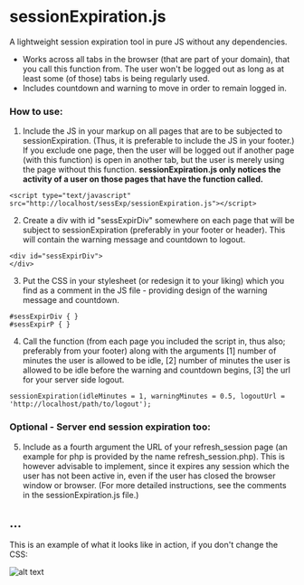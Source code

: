 # sessionExpiration.js
A lightweight session expiration tool in pure JS without any dependencies.

* Works across all tabs in the browser (that are part of your domain), that you call this function from. The user won't be logged out as long as at least some (of those) tabs is being regularly used.
* Includes countdown and warning to move in order to remain logged in.

### How to use:

1. Include the JS in your markup on all pages that are to be subjected to sessionExpiration. (Thus, it is preferable to include the JS in your footer.) If you exclude one page, then the user will be logged out if another page (with this function) is open in another tab, but the user is merely using the page without this function. **sessionExpiration.js only notices the activity of a user on those pages that have the function called.**

```
<script type="text/javascript" src="http://localhost/sessExp/sessionExpiration.js"></script>
```

2. Create a div with id "sessExpirDiv" somewhere on each page that will be subject to sessionExpiration (preferably in your footer or header). This will contain the warning message and countdown to logout.

```
<div id="sessExpirDiv">
</div>
```

3. Put the CSS in your stylesheet (or redesign it to your liking) which you find as a comment in the JS file - providing design of the warning message and countdown.

```
#sessExpirDiv { }
#sessExpirP { }
```

4. Call the function (from each page you included the script in, thus also; preferably from your footer) along with the arguments [1] number of minutes the user is allowed to be idle, [2] number of minutes the user is allowed to be idle before the warning and countdown begins, [3] the url for your server side logout.

```
sessionExpiration(idleMinutes = 1, warningMinutes = 0.5, logoutUrl = 'http://localhost/path/to/logout');
```

### Optional - Server end session expiration too:

5. Include as a fourth argument the URL of your refresh_session page (an example for php is provided by the name refresh_session.php). This is however advisable to implement, since it expires any session which the user has not been active in, even if the user has closed the browser window or browser. (For more detailed instructions, see the comments in the sessionExpiration.js file.)

...  
---

This is an example of what it looks like in action, if you don't change the CSS:

![alt text](https://i.stack.imgur.com/z0d2n.png)
